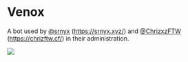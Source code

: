 # Venox
A bot used by [@srnyx](https://github.com/srnyx) (https://srnyx.xyz/) and [@ChrizxzFTW](https://github.com/Chrizxz) (https://chrizftw.cf/) in their administration.

<a href="https://v.srnyx.xyz" title="Website" alt="Website">
<img src="https://img.srnyx.xyz/r/banner_round.png"/>
</a>
